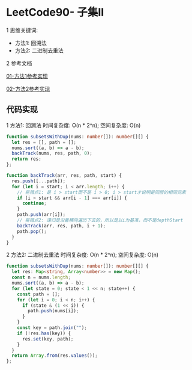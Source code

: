 # LeetCode90- 子集II

1 思维关键词: 
  - 方法1: 回溯法
  - 方法2: 二进制去重法

2 参考文档

[01-方法1参考实现](https://leetcode.cn/problems/subsets-ii/solutions/690866/90-zi-ji-iiche-di-li-jie-zi-ji-wen-ti-ru-djmf/)

[02-方法2参考实现](https://leetcode.cn/problems/subsets-ii/solutions/10090/xiang-xi-tong-su-de-si-lu-fen-xi-duo-jie-fa-by-19/)


## 代码实现

1 方法1: 回溯法  时间复杂度: O(n * 2^n);  空间复杂度: O(n)

```ts
function subsetsWithDup(nums: number[]): number[][] {
  let res = [], path = [];
  nums.sort((a, b) => a - b);
  backTrack(nums, res, path, 0);
  return res;
};

function backTrack(arr, res, path, start) {
  res.push([...path]);
  for (let i = start; i < arr.length; i++) {
    // 易错点1: 是 i > start而不是 i > 0; i > start才说明是同层的相同元素
    if (i > start && arr[i - 1] === arr[i]) {
      continue;
    }
    path.push(arr[i]);
    // 易错点2: 递归是沿着横向遍历下去的，所以是以i为基准，而不是depthStart
    backTrack(arr, res, path, i + 1);
    path.pop();
  }
}
```


2 方法2: 二进制去重法  时间复杂度: O(n * 2^n);  空间复杂度: O(n)

```ts
function subsetsWithDup(nums: number[]): number[][] {
  let res: Map<string, Array<number>> = new Map();
  const n = nums.length;
  nums.sort((a, b) => a - b);
  for (let state = 0; state < 1 << n; state++) {
    const path = [];
    for (let i = 0; i < n; i++) {
      if (state & (1 << i)) {
        path.push(nums[i]);
      }
    }
    const key = path.join("");
    if (!res.has(key)) {
      res.set(key, path);
    }
  }
  return Array.from(res.values());
};
```